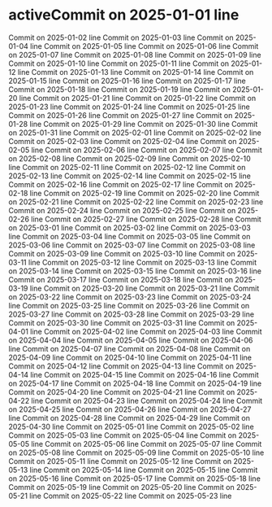 # activeCommit on 2025-01-01 line
Commit on 2025-01-02 line
Commit on 2025-01-03 line
Commit on 2025-01-04 line
Commit on 2025-01-05 line
Commit on 2025-01-06 line
Commit on 2025-01-07 line
Commit on 2025-01-08 line
Commit on 2025-01-09 line
Commit on 2025-01-10 line
Commit on 2025-01-11 line
Commit on 2025-01-12 line
Commit on 2025-01-13 line
Commit on 2025-01-14 line
Commit on 2025-01-15 line
Commit on 2025-01-16 line
Commit on 2025-01-17 line
Commit on 2025-01-18 line
Commit on 2025-01-19 line
Commit on 2025-01-20 line
Commit on 2025-01-21 line
Commit on 2025-01-22 line
Commit on 2025-01-23 line
Commit on 2025-01-24 line
Commit on 2025-01-25 line
Commit on 2025-01-26 line
Commit on 2025-01-27 line
Commit on 2025-01-28 line
Commit on 2025-01-29 line
Commit on 2025-01-30 line
Commit on 2025-01-31 line
Commit on 2025-02-01 line
Commit on 2025-02-02 line
Commit on 2025-02-03 line
Commit on 2025-02-04 line
Commit on 2025-02-05 line
Commit on 2025-02-06 line
Commit on 2025-02-07 line
Commit on 2025-02-08 line
Commit on 2025-02-09 line
Commit on 2025-02-10 line
Commit on 2025-02-11 line
Commit on 2025-02-12 line
Commit on 2025-02-13 line
Commit on 2025-02-14 line
Commit on 2025-02-15 line
Commit on 2025-02-16 line
Commit on 2025-02-17 line
Commit on 2025-02-18 line
Commit on 2025-02-19 line
Commit on 2025-02-20 line
Commit on 2025-02-21 line
Commit on 2025-02-22 line
Commit on 2025-02-23 line
Commit on 2025-02-24 line
Commit on 2025-02-25 line
Commit on 2025-02-26 line
Commit on 2025-02-27 line
Commit on 2025-02-28 line
Commit on 2025-03-01 line
Commit on 2025-03-02 line
Commit on 2025-03-03 line
Commit on 2025-03-04 line
Commit on 2025-03-05 line
Commit on 2025-03-06 line
Commit on 2025-03-07 line
Commit on 2025-03-08 line
Commit on 2025-03-09 line
Commit on 2025-03-10 line
Commit on 2025-03-11 line
Commit on 2025-03-12 line
Commit on 2025-03-13 line
Commit on 2025-03-14 line
Commit on 2025-03-15 line
Commit on 2025-03-16 line
Commit on 2025-03-17 line
Commit on 2025-03-18 line
Commit on 2025-03-19 line
Commit on 2025-03-20 line
Commit on 2025-03-21 line
Commit on 2025-03-22 line
Commit on 2025-03-23 line
Commit on 2025-03-24 line
Commit on 2025-03-25 line
Commit on 2025-03-26 line
Commit on 2025-03-27 line
Commit on 2025-03-28 line
Commit on 2025-03-29 line
Commit on 2025-03-30 line
Commit on 2025-03-31 line
Commit on 2025-04-01 line
Commit on 2025-04-02 line
Commit on 2025-04-03 line
Commit on 2025-04-04 line
Commit on 2025-04-05 line
Commit on 2025-04-06 line
Commit on 2025-04-07 line
Commit on 2025-04-08 line
Commit on 2025-04-09 line
Commit on 2025-04-10 line
Commit on 2025-04-11 line
Commit on 2025-04-12 line
Commit on 2025-04-13 line
Commit on 2025-04-14 line
Commit on 2025-04-15 line
Commit on 2025-04-16 line
Commit on 2025-04-17 line
Commit on 2025-04-18 line
Commit on 2025-04-19 line
Commit on 2025-04-20 line
Commit on 2025-04-21 line
Commit on 2025-04-22 line
Commit on 2025-04-23 line
Commit on 2025-04-24 line
Commit on 2025-04-25 line
Commit on 2025-04-26 line
Commit on 2025-04-27 line
Commit on 2025-04-28 line
Commit on 2025-04-29 line
Commit on 2025-04-30 line
Commit on 2025-05-01 line
Commit on 2025-05-02 line
Commit on 2025-05-03 line
Commit on 2025-05-04 line
Commit on 2025-05-05 line
Commit on 2025-05-06 line
Commit on 2025-05-07 line
Commit on 2025-05-08 line
Commit on 2025-05-09 line
Commit on 2025-05-10 line
Commit on 2025-05-11 line
Commit on 2025-05-12 line
Commit on 2025-05-13 line
Commit on 2025-05-14 line
Commit on 2025-05-15 line
Commit on 2025-05-16 line
Commit on 2025-05-17 line
Commit on 2025-05-18 line
Commit on 2025-05-19 line
Commit on 2025-05-20 line
Commit on 2025-05-21 line
Commit on 2025-05-22 line
Commit on 2025-05-23 line
